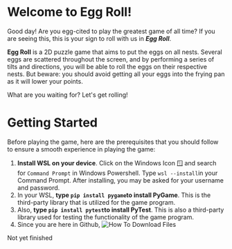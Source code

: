 # Welcome to Egg Roll!

Good day! Are you egg-cited to play the greatest game of all time? If you are seeing this, this is your sign to roll with us in ***Egg Roll***.

**Egg Roll** is a 2D puzzle game that aims to put the eggs on all nests. Several eggs are scattered throughout the screen, and by performing a series of tilts and directions, you will be able to roll the eggs on their respective nests. But beware: you should avoid getting all your eggs into the frying pan as it will lower your points. 

What are you waiting for? Let's get rolling!


# Getting Started

Before playing the game, here are the prerequisites that you should follow to ensure a smooth experience in playing the game:

 1. **Install WSL on your device**. Click on the Windows Icon 🪟 and search for `Command Prompt` in Windows Powershell. Type `wsl --install`in your Command Prompt. After installing, you may be asked for your username and password. 
 2. In your WSL, **type `pip install pygame`to install PyGame**. This is the third-party library that is utilized for the game program.
 3. Also, **type `pip install pytest`to install PyTest**. This is also a third-party library used for testing the functionality of the game program.
 4. Since you are here in Github, ![How To Download Files](/readme_docs/)

Not yet finished
